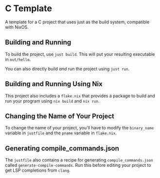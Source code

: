 # C Template

A template for a C project that uses just as the build system, compatible with NixOS.

## Building and Running

To build the project, use `just build`. This will put your resulting executable
in `out/hello`.

You can also directly build *and* run the project using `just run`.

## Building and Running Using Nix

This project also includes a `flake.nix` that provides a package to build and run
your program using `nix build` and `nix run`.

## Changing the Name of Your Project

To change the name of your project, you'll have to modify the `binary_name` variable
in `justfile` and the `pname` variable in `flake.nix`.

## Generating compile_commands.json

The `justfile` also contains a recipe for generating `compile_commands.json`
called `generate-compile-commands`. Run this before editing your project
to get LSP completions from `clang`.
